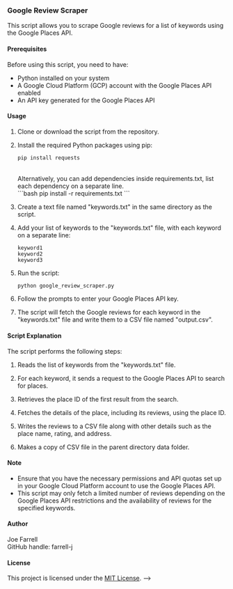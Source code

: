 ### Google Review Scraper

This script allows you to scrape Google reviews for a list of keywords using the Google Places API.

#### Prerequisites

Before using this script, you need to have:

- Python installed on your system
- A Google Cloud Platform (GCP) account with the Google Places API enabled
- An API key generated for the Google Places API

#### Usage

1. Clone or download the script from the repository.

2. Install the required Python packages using pip:

   ```bash
   pip install requests
   ``` 
   <br />
   Alternatively, you can add dependencies inside requirements.txt, list each dependency on a separate line. <br />
   ```bash
   pip install -r requirements.txt
   ```

3. Create a text file named "keywords.txt" in the same directory as the script.

4. Add your list of keywords to the "keywords.txt" file, with each keyword on a separate line:

   ```
   keyword1
   keyword2
   keyword3
   ```

5. Run the script:

   ```bash
   python google_review_scraper.py
   ```

6. Follow the prompts to enter your Google Places API key.

7. The script will fetch the Google reviews for each keyword in the "keywords.txt" file and write them to a CSV file named "output.csv".

#### Script Explanation

The script performs the following steps:

1. Reads the list of keywords from the "keywords.txt" file.

2. For each keyword, it sends a request to the Google Places API to search for places.

3. Retrieves the place ID of the first result from the search.

4. Fetches the details of the place, including its reviews, using the place ID.

5. Writes the reviews to a CSV file along with other details such as the place name, rating, and address.

6. Makes a copy of CSV file in the parent directory data folder.

#### Note

- Ensure that you have the necessary permissions and API quotas set up in your Google Cloud Platform account to use the Google Places API.
- This script may only fetch a limited number of reviews depending on the Google Places API restrictions and the availability of reviews for the specified keywords.

#### Author
Joe Farrell <br />
GitHub handle: farrell-j

#### License

This project is licensed under the [MIT License](LICENSE). -->
